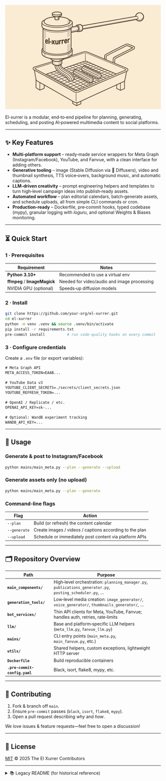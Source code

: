 ![logo](assets/el_xurrer_logo.png) <!-- optional illustration -->

El-xurrer is a modular, end‑to‑end pipeline for planning, generating, scheduling, and posting AI‑powered multimedia content to social platforms.

---

## ✨ Key Features

* **Multi‑platform support** – ready‑made service wrappers for Meta Graph (Instagram/Facebook), YouTube, and Fanvue, with a clean interface for adding others.
* **Generative tooling** – image (Stable Diffusion via 🤗 Diffusers), video and thumbnail synthesis, TTS voice‑overs, background music, and automatic captions.
* **LLM‑driven creativity** – prompt engineering helpers and templates to turn high‑level campaign ideas into publish‑ready assets.
* **Automated workflow** – plan editorial calendars, batch‑generate assets, and schedule uploads, all from simple CLI commands or cron.
* **Production‑ready** – Dockerfile, pre‑commit hooks, typed codebase (mypy), granular logging with *loguru*, and optional Weights & Biases monitoring.

---

## ⏳ Quick Start

### 1 · Prerequisites

| Requirement                  | Notes                                       |
| ---------------------------- | ------------------------------------------- |
| **Python 3.10+**             | Recommended to use a virtual env            |
| **ffmpeg** / **ImageMagick** | Needed for video/audio and image processing |
| NVIDIA GPU (optional)        | Speeds‑up diffusion models                  |

### 2 · Install

```bash
git clone https://github.com/your‑org/el‑xurrer.git
cd el‑xurrer
python -m venv .venv && source .venv/bin/activate
pip install -r requirements.txt
pre-commit install          # run code‑quality hooks on every commit
```

### 3 · Configure credentials

Create a `.env` file (or export variables):

```dotenv
# Meta Graph API
META_ACCESS_TOKEN=EAAB...

# YouTube Data v3
YOUTUBE_CLIENT_SECRETS=./secrets/client_secrets.json
YOUTUBE_REFRESH_TOKEN=...

# OpenAI / Replicate / etc.
OPENAI_API_KEY=sk‑...

# Optional: WandB experiment tracking
WANDB_API_KEY=...
```

---

## 🚀 Usage

### Generate & post to Instagram/Facebook

```bash
python mains/main_meta.py --plan --generate --upload
```

### Generate assets only (no upload)

```bash
python mains/main_meta.py --plan --generate
```

### Command‑line flags

| Flag         | Action                                                  |
| ------------ | ------------------------------------------------------- |
| `--plan`     | Build (or refresh) the content calendar                 |
| `--generate` | Create images / videos / captions according to the plan |
| `--upload`   | Schedule or immediately post content via platform APIs  |

---

## 🗂️ Repository Overview

| Path                          | Purpose                                                                                                 |
| ----------------------------- | ------------------------------------------------------------------------------------------------------- |
| **`main_components/`**        | High‑level orchestration: `planning_manager.py`, `publications_generator.py`, `posting_scheduler.py`, … |
| **`generation_tools/`**       | Low‑level media creation: `image_generator/`, `voice_generator/`, `thumbnails_generator/`, …            |
| **`bot_services/`**           | Thin API clients for Meta, YouTube, Fanvue; handles auth, retries, rate‑limits                          |
| **`llm/`**                    | Base and platform‑specific LLM helpers (`meta_llm.py`, `fanvue_llm.py`)                                 |
| **`mains/`**                  | CLI entry points (`main_meta.py`, `main_fanvue.py`, etc.)                                               |
| **`utils/`**                  | Shared helpers, custom exceptions, lightweight HTTP server                                              |
| **`Dockerfile`**              | Build reproducible containers                                                                           |
| **`.pre-commit-config.yaml`** | Black, isort, flake8, mypy, etc.                                                                        |

---

## 🤝 Contributing

1. Fork & branch off `main`.
2. Ensure `pre‑commit` passes (`black`, `isort`, `flake8`, `mypy`).
3. Open a pull request describing *why* and *how*.

We love issues & feature requests—feel free to open a discussion!

---

## 📜 License

[MIT](LICENSE) © 2025 The El Xurrer Contributors

---

<details>
<summary>📚 Legacy README (for historical reference)</summary>

# La màquina de fer xurros

### OS Independent

#### Install pre-commit:

```bash
pip install pre-commit
pre-commit install
```

With this, pre-commit will run before every commit, checking for code style and formatting.

For specific information check the `.pre-commit-config.yaml` file.

### Windows

#### Install ffmpeg:

Run terminal as administrator
...

#### Install ImageMagick:

[https://imagemagick.org/archive/binaries](https://imagemagick.org/archive/binaries) #/ImageMagick-6.9.13-16-Q16-HDRI-x64-dll.exe

pip install imageio\[ffmpeg]

pip install git+[https://github.com/jpgallegoar/Spanish-F5.git](https://github.com/jpgallegoar/Spanish-F5.git)

pip install -r .\requirements.txt --ignore-requires-python

</details>
